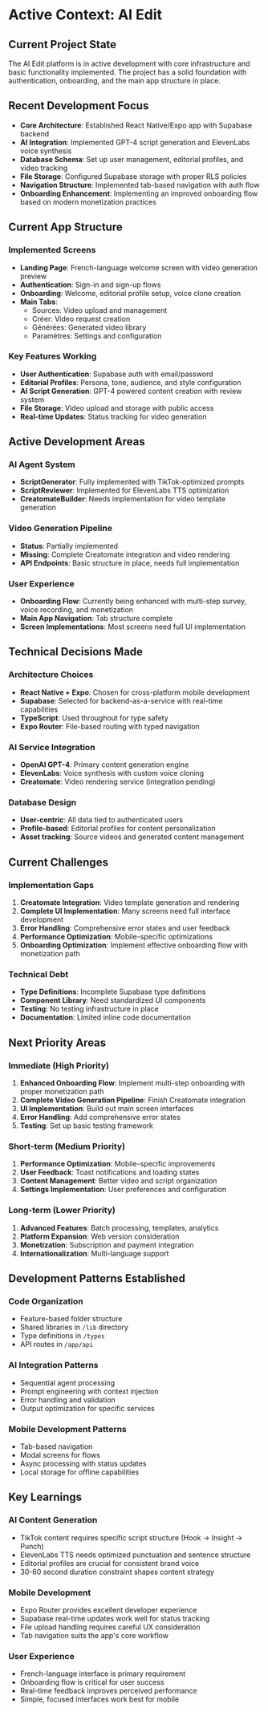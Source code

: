 # Active Context: AI Edit

## Current Project State

The AI Edit platform is in active development with core infrastructure and basic functionality implemented. The project has a solid foundation with authentication, onboarding, and the main app structure in place.

## Recent Development Focus

- **Core Architecture**: Established React Native/Expo app with Supabase backend
- **AI Integration**: Implemented GPT-4 script generation and ElevenLabs voice synthesis
- **Database Schema**: Set up user management, editorial profiles, and video tracking
- **File Storage**: Configured Supabase storage with proper RLS policies
- **Navigation Structure**: Implemented tab-based navigation with auth flow
- **Onboarding Enhancement**: Implementing an improved onboarding flow based on modern monetization practices

## Current App Structure

### Implemented Screens

- **Landing Page**: French-language welcome screen with video generation preview
- **Authentication**: Sign-in and sign-up flows
- **Onboarding**: Welcome, editorial profile setup, voice clone creation
- **Main Tabs**:
  - Sources: Video upload and management
  - Créer: Video request creation
  - Générées: Generated video library
  - Paramètres: Settings and configuration

### Key Features Working

- **User Authentication**: Supabase auth with email/password
- **Editorial Profiles**: Persona, tone, audience, and style configuration
- **AI Script Generation**: GPT-4 powered content creation with review system
- **File Storage**: Video upload and storage with public access
- **Real-time Updates**: Status tracking for video generation

## Active Development Areas

### AI Agent System

- **ScriptGenerator**: Fully implemented with TikTok-optimized prompts
- **ScriptReviewer**: Implemented for ElevenLabs TTS optimization
- **CreatomateBuilder**: Needs implementation for video template generation

### Video Generation Pipeline

- **Status**: Partially implemented
- **Missing**: Complete Creatomate integration and video rendering
- **API Endpoints**: Basic structure in place, needs full implementation

### User Experience

- **Onboarding Flow**: Currently being enhanced with multi-step survey, voice recording, and monetization
- **Main App Navigation**: Tab structure complete
- **Screen Implementations**: Most screens need full UI implementation

## Technical Decisions Made

### Architecture Choices

- **React Native + Expo**: Chosen for cross-platform mobile development
- **Supabase**: Selected for backend-as-a-service with real-time capabilities
- **TypeScript**: Used throughout for type safety
- **Expo Router**: File-based routing with typed navigation

### AI Service Integration

- **OpenAI GPT-4**: Primary content generation engine
- **ElevenLabs**: Voice synthesis with custom voice cloning
- **Creatomate**: Video rendering service (integration pending)

### Database Design

- **User-centric**: All data tied to authenticated users
- **Profile-based**: Editorial profiles for content personalization
- **Asset tracking**: Source videos and generated content management

## Current Challenges

### Implementation Gaps

1. **Creatomate Integration**: Video template generation and rendering
2. **Complete UI Implementation**: Many screens need full interface development
3. **Error Handling**: Comprehensive error states and user feedback
4. **Performance Optimization**: Mobile-specific optimizations
5. **Onboarding Optimization**: Implement effective onboarding flow with monetization path

### Technical Debt

- **Type Definitions**: Incomplete Supabase type definitions
- **Component Library**: Need standardized UI components
- **Testing**: No testing infrastructure in place
- **Documentation**: Limited inline code documentation

## Next Priority Areas

### Immediate (High Priority)

1. **Enhanced Onboarding Flow**: Implement multi-step onboarding with proper monetization path
2. **Complete Video Generation Pipeline**: Finish Creatomate integration
3. **UI Implementation**: Build out main screen interfaces
4. **Error Handling**: Add comprehensive error states
5. **Testing**: Set up basic testing framework

### Short-term (Medium Priority)

1. **Performance Optimization**: Mobile-specific improvements
2. **User Feedback**: Toast notifications and loading states
3. **Content Management**: Better video and script organization
4. **Settings Implementation**: User preferences and configuration

### Long-term (Lower Priority)

1. **Advanced Features**: Batch processing, templates, analytics
2. **Platform Expansion**: Web version consideration
3. **Monetization**: Subscription and payment integration
4. **Internationalization**: Multi-language support

## Development Patterns Established

### Code Organization

- Feature-based folder structure
- Shared libraries in `/lib` directory
- Type definitions in `/types`
- API routes in `/app/api`

### AI Integration Patterns

- Sequential agent processing
- Prompt engineering with context injection
- Error handling and validation
- Output optimization for specific services

### Mobile Development Patterns

- Tab-based navigation
- Modal screens for flows
- Async processing with status updates
- Local storage for offline capabilities

## Key Learnings

### AI Content Generation

- TikTok content requires specific script structure (Hook → Insight → Punch)
- ElevenLabs TTS needs optimized punctuation and sentence structure
- Editorial profiles are crucial for consistent brand voice
- 30-60 second duration constraint shapes content strategy

### Mobile Development

- Expo Router provides excellent developer experience
- Supabase real-time updates work well for status tracking
- File upload handling requires careful UX consideration
- Tab navigation suits the app's core workflow

### User Experience

- French-language interface is primary requirement
- Onboarding flow is critical for user success
- Real-time feedback improves perceived performance
- Simple, focused interfaces work best for mobile
